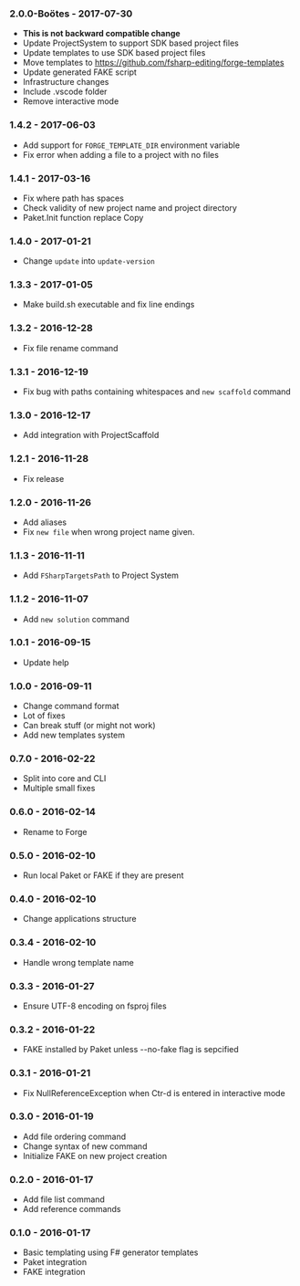### 2.0.0-Boötes - 2017-07-30
* **This is not backward compatible change**
* Update ProjectSystem to support SDK based project files
* Update templates to use SDK based project files
* Move templates to https://github.com/fsharp-editing/forge-templates
* Update generated FAKE script
* Infrastructure changes
* Include .vscode folder
* Remove interactive mode

### 1.4.2 - 2017-06-03
* Add support for `FORGE_TEMPLATE_DIR` environment variable
* Fix error when adding a file to a project with no files

### 1.4.1 - 2017-03-16
* Fix where path has spaces
* Check validity of new project name and project directory
* Paket.Init function replace Copy

### 1.4.0 - 2017-01-21
* Change `update` into `update-version`

### 1.3.3 - 2017-01-05
* Make build.sh executable and fix line endings

### 1.3.2 - 2016-12-28
* Fix file rename command

### 1.3.1 - 2016-12-19
* Fix bug with paths containing whitespaces and `new scaffold` command

### 1.3.0 - 2016-12-17
* Add integration with ProjectScaffold

### 1.2.1 - 2016-11-28
* Fix release

### 1.2.0 - 2016-11-26
* Add aliases
* Fix `new file` when wrong project name given.

### 1.1.3 - 2016-11-11
* Add `FSharpTargetsPath` to Project System

### 1.1.2 - 2016-11-07
* Add `new solution` command

### 1.0.1 - 2016-09-15
* Update help

### 1.0.0 - 2016-09-11
* Change command format
* Lot of fixes
* Can break stuff (or might not work)
* Add new templates system

### 0.7.0 - 2016-02-22
* Split into core and CLI
* Multiple small fixes

### 0.6.0 - 2016-02-14
* Rename to Forge

### 0.5.0 - 2016-02-10
* Run local Paket or FAKE if they are present

### 0.4.0 - 2016-02-10
* Change applications structure

### 0.3.4 - 2016-02-10
* Handle wrong template name

### 0.3.3 - 2016-01-27
* Ensure UTF-8 encoding on fsproj files

### 0.3.2 - 2016-01-22
* FAKE installed by Paket unless --no-fake flag is sepcified

### 0.3.1 - 2016-01-21
* Fix NullReferenceException when Ctr-d is entered in interactive mode

### 0.3.0 - 2016-01-19
* Add file ordering command
* Change syntax of new command
* Initialize FAKE on new project creation

### 0.2.0 - 2016-01-17
* Add file list command
* Add reference commands

### 0.1.0 - 2016-01-17
* Basic templating using F# generator templates
* Paket integration
* FAKE integration
